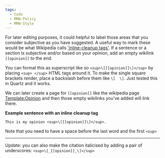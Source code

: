 ```yaml
---
tags:
  - todo
  - MMW-Policy
  - MMW-Style
---
```

For later editing purposes, it could helpful to label those areas that you consider subjective as you have suggested. A useful way to mark these would be what Wikipedia calls ['inline-cleanup tags'](https://en.wikipedia.org/wiki/Template:Inline_cleanup_tags). If a sentence or a section is subjective and/or based on your opinion, add an empty wikilink `[[opinion]]` to the end.

You can format this as superscript like so `<sup>\[[[opinion]]\]</sup>` by placing `<sup> </sup>` HTML tags around it. To make the single square brackets render, place a backslash before them like `\[  \]`. Just tested this in Quartz and it works.

We can later create a page for `[[opinion]]` like the wikipedia page [Template:Opinion](https://en.wikipedia.org/wiki/Template:Opinion) and then those empty wikilinks you've added will link there.

**Example sentence with an inline cleanup tag**
```
This is my opinion <sup>\[[[opinion]]\]</sup>.
```
Note that you need to have a space before the last word and the first `<sup>`

--- 

Update: you can also make the citation italicised by adding a pair of underscores: `<sup>\[_[[opinion]]_\]</sup>`